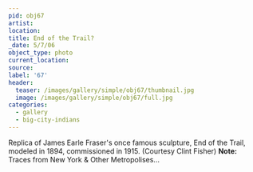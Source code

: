 ```yaml
---
pid: obj67
artist:
location:
title: End of the Trail?
_date: 5/7/06
object_type: photo
current_location:
source:
label: '67'
header:
  teaser: /images/gallery/simple/obj67/thumbnail.jpg
  image: /images/gallery/simple/obj67/full.jpg
categories:
  - gallery
  - big-city-indians
---
```

Replica of James Earle Fraser's once famous sculpture, End of the Trail, modeled in 1894, commissioned in 1915. (Courtesy Clint Fisher)
**Note:**
Traces from New York & Other Metropolises...
